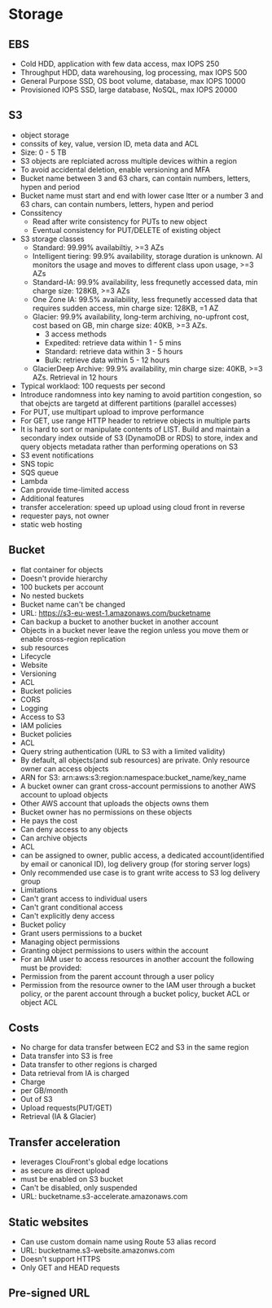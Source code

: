 # Storage

## EBS
* Cold HDD, application with few data access, max IOPS 250
* Throughput HDD, data warehousing, log processing, max IOPS 500
* General Purpose SSD, OS boot volume, database, max IOPS 10000
* Provisioned IOPS SSD, large database, NoSQL, max IOPS 20000

## S3
* object storage
* conssits of key, value, version ID, meta data and ACL
* Size: 0 - 5 TB
* S3 objects are replciated across multiple devices within a region
* To avoid accidental deletion, enable versioning and MFA
* Bucket name between 3 and 63 chars, can contain numbers, letters, hypen and period
* Bucket name must start and end with lower case ltter or a number 3 and 63 chars, can contain numbers, letters, hypen and period
* Conssitency
  * Read after write consistency for PUTs to new object
  * Eventual consistency for PUT/DELETE of existing object
* S3 storage classes
  * Standard: 99.99% availabiltiy, >=3 AZs
  * Intelligent tiering: 99.9% availability, storage duration is unknown. AI monitors the usage and moves to different class upon usage, >=3 AZs
  * Standard-IA: 99.9% availability, less frequnetly accessed data, min charge size: 128KB, >=3 AZs
  * One Zone IA: 99.5% availability, less frequnetly accessed data that requires sudden access, min charge size: 128KB, =1 AZ
  * Glacier: 99.9% availability, long-term archiving, no-upfront cost, cost based on GB, min charge size: 40KB, >=3 AZs.
    * 3 access methods
    * Expedited: retrieve data within 1 - 5 mins
    * Standard: retrieve data within 3 - 5 hours
    * Bulk: retrieve data within 5 - 12 hours
  * GlacierDeep Archive: 99.9% availability, min charge size: 40KB, >=3 AZs. Retrieval in 12 hours
* Typical worklaod: 100 requests per second
* Introduce randomness into key naming to avoid partition congestion, so that obejcts are targetd at different partitions (parallel accesses)
* For PUT, use multipart upload to improve performance
* For GET, use range HTTP header to retrieve objects in multiple parts
* It is hard to sort or manipulate contents of LIST. Build and maintain a secondary index outside of S3 (DynamoDB or RDS) to store, index and query objects metadata rather than performing operations on S3
* S3 event notifications
 * SNS topic
 * SQS queue
 * Lambda
* Can provide time-limited access
* Additional features
 * transfer acceleration: speed up upload using cloud front in reverse
 * requester pays, not owner
 * static web hosting
 
## Bucket
* flat container for objects
* Doesn't provide hierarchy
* 100 buckets per account
* No nested buckets
* Bucket name can't be changed
* URL: https://s3-eu-west-1.amazonaws.com/bucketname
* Can backup a bucket to another bucket in another account
* Objects in a bucket never leave the region unless you move them or enable cross-region replication
* sub resources
 * Lifecycle
 * Website
 * Versioning
 * ACL
 * Bucket policies
 * CORS
 * Logging
* Access to S3
 * IAM policies
 * Bucket policies
 * ACL
 * Query string authentication (URL to S3 with a limited validity)
* By default, all objects(and sub resources) are private. Only resource owner can access objects
* ARN for S3: arn:aws:s3:region:namespace:bucket_name/key_name
* A bucket owner can grant cross-account permissions to another AWS account to upload objects
 * Other AWS account that uploads the objects owns them
 * Bucket owner has no permissions on these objects
  * He pays the cost
  * Can deny access to any objects
  * Can archive objects
* ACL
 * can be assigned to owner, public access, a dedicated account(identified by email or canonical ID), log delivery group (for storing server logs)
 * Only recommended use case is to grant write access to S3 log delivery group
 * Limitations
  * Can't grant access to individual users
  * Can't grant conditional access
  * Can't explicitly deny access
* Bucket policy
 * Grant users permissions to a bucket
 * Managing object permissions
 * Granting object permissions to users within the account
* For an IAM user to access resources in another account the following must be provided:
 * Permission from the parent account through a user policy
 * Permission from the resource owner to the IAM user through a bucket policy, or the parent account through a bucket policy, bucket ACL or object ACL
 
## Costs
* No charge for data transfer between EC2 and S3 in the same region
* Data transfer into S3 is free
* Data transfer to other regions is charged
* Data retrieval from IA is charged
* Charge
 * per GB/month
 * Out of S3
 * Upload requests(PUT/GET)
 * Retrieval (IA & Glacier)

## Transfer acceleration
* leverages ClouFront's global edge locations
* as secure as direct upload
* must be enabled  on S3 bucket
* Can't be disabled, only suspended
* URL: bucketname.s3-accelerate.amazonaws.com

## Static websites
* Can use custom domain name using Route 53 alias record
* URL: bucketname.s3-website.amazonws.com
* Doesn't support HTTPS
* Only GET and HEAD requests

## Pre-signed URL

 
 
